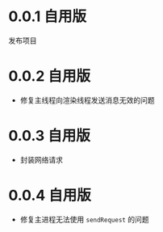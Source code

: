 # 0.0.1 自用版

发布项目

# 0.0.2 自用版

- 修复主线程向渲染线程发送消息无效的问题

# 0.0.3 自用版

- 封装网络请求

# 0.0.4 自用版

- 修复主进程无法使用 `sendRequest` 的问题
